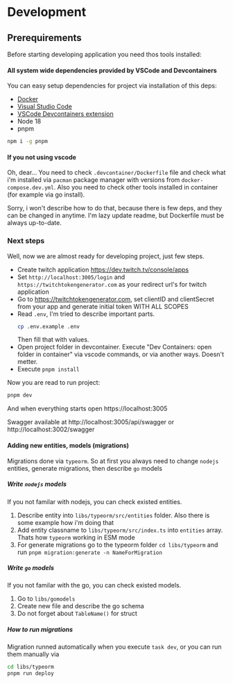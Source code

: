 # Development

## Prerequirements

Before starting developing application you need thos tools installed:

#### All system wide dependencies provided by VSCode and Devcontainers

You can easy setup dependencies for project via installation of this deps:

- [Docker](https://docs.docker.com/engine/)
- [Visual Studio Code](https://code.visualstudio.com/)
- [VSCode Devcontainers extension](https://marketplace.visualstudio.com/items?itemName=ms-vscode-remote.remote-containers)
- Node 18
- pnpm
```bash
npm i -g pnpm
```

#### If you not using vscode

Oh, dear... You need to check `.devcontainer/Dockerfile` file and check what i'm installed via `pacman` package manager
with versions from `docker-compose.dev.yml`. Also you need to check other tools installed in container (for example via
go install).

Sorry, i won't describe how to do that, because there is few deps, and they can be changed in anytime. I'm lazy update
readme, but Dockerfile must be always up-to-date.

### Next steps

Well, now we are almost ready for developing project, just few steps.

- Create twitch application https://dev.twitch.tv/console/apps
- Set `http://localhost:3005/login` and `https://twitchtokengenerator.com` as your redirect url's for twitch application
- Go to https://twitchtokengenerator.com, set clientID and clientSecret from your app and generate initial token WITH
  ALL SCOPES
- Read `.env`, I'm tried to describe important parts.
    ```bash
    cp .env.example .env
    ```
  Then fill that with values.
- Open project folder in devcontainer. Execute "Dev Containers: open folder in container" via vscode commands, or via
  another ways. Doesn't metter.
- Execute `pnpm install`

Now you are read to run project:

```bash
pnpm dev
```

And when everything starts open https://localhost:3005

Swagger available at http://localhost:3005/api/swagger or http://localhost:3002/swagger

#### Adding new entities, models (migrations)

Migrations done via `typeorm`. So at first you always need to change `nodejs` entities, generate migrations, then
describe `go` models

##### Write `nodejs` models

If you not familar with nodejs, you can check existed entities.

1. Describe entity into `libs/typeorm/src/entities` folder. Also there is some example how i'm doing that
2. Add entity classname to `libs/typeorm/src/index.ts` into `entities` array. Thats how `typeorm` working in ESM mode
3. For generate migrations go to the typeorm folder `cd libs/typeorm` and
   run `pnpm migration:generate -n NameForMigration`

##### Write `go` models

If you not familar with the go, you can check existed models.

1. Go to `libs/gomodels`
2. Create new file and describe the go schema
3. Do not forget about `TableName()` for struct

##### How to run migrations

Migration runned automatically when you execute `task dev`, or you can run them manually via

```bash
cd libs/typeorm
pnpm run deploy
```
